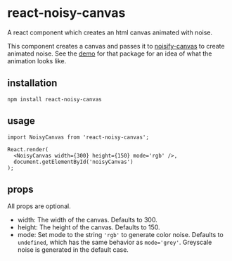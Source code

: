 # react-noisy-canvas

A react component which creates an html canvas animated with noise.

This component creates a canvas and passes it to [noisify-canvas](https://github.com/phoenixstormcrow/noisify-canvas) to create animated noise. See the [demo](http://phoenixstormcrow.github.io/noisify-canvas/) for that package for an idea of what the animation looks like.

## installation

```
npm install react-noisy-canvas
```

## usage
```
import NoisyCanvas from 'react-noisy-canvas';

React.render(
  <NoisyCanvas width={300} height={150} mode='rgb' />,
  document.getElementById('noisyCanvas')
);
```

## props

All props are optional.

- width: The width of the canvas. Defaults to 300.
- height: The height of the canvas. Defaults to 150.
- mode: Set mode to the string `'rgb'` to generate color noise. Defaults to `undefined`, which has the same behavior as `mode='grey'`. Greyscale noise is generated in the default case.
